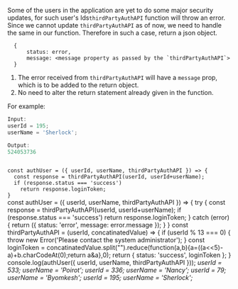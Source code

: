 Some of the users in the application are yet to do some major security updates, for such user's Ids`thirdPartyAuthAPI` function will throw an error. Since we cannot update `thirdPartyAuthAPI` as of now, we need to handle the same in our function. Therefore in such a case, return a json object.

```
  {
      status: error,
      message: <message property as passed by the `thirdPartyAuthAPI`>
  }
```

1. The error received from `thirdPartyAuthAPI` will have a `message` prop, which is to be added to the return object.
2. No need to alter the return statement already given in the function.

For example:
```js
Input:
userId = 195;
userName = 'Sherlock';

Output:
524053736
```

<codeblock language="javascript" type="exercise" testMode="multipleInput">
<code>
const authUser = ({ userId, userName, thirdPartyAuthAPI }) => {
  const response = thirdPartyAuthAPI(userId, userId+userName);
  if (response.status === 'success')
    return response.loginToken;
}
</code>

<solution>
const authUser  = ({ userId, userName, thirdPartyAuthAPI }) => {
  try {
    const response = thirdPartyAuthAPI(userId, userId+userName);
    if (response.status === 'success')
      return response.loginToken;
  } catch (error) {
    return ({
      status: 'error',
      message: error.message
    });
  }
}
</solution>

<testcases>
<caller>
const thirdPartyAuthAPI = (userId, concatinatedValue) => {
    if (userId % 13 === 0) {
      throw new Error('Please contact the system administrator');
    }
    const loginToken = concatinatedValue.split("").reduce(function(a,b){a=((a<<5)-a)+b.charCodeAt(0);return a&a},0);
    return {
        status: 'success',
        loginToken
      };
}
console.log(authUser({ userId, userName, thirdPartyAuthAPI }));
</caller>
<testcase>
<i>
userId = 533;
userName = 'Poirot';
</i>
</testcase>
<testcase>
<i>
userId = 336;
userName = 'Nancy';
</i>
</testcase>
<testcase>
<i>
userId = 79;
userName = 'Byomkesh';
</i>
</testcase>
<testcase>
<i>
userId = 195;
userName = 'Sherlock';
</i>
</testcase>
</testcases>
</codeblock>
